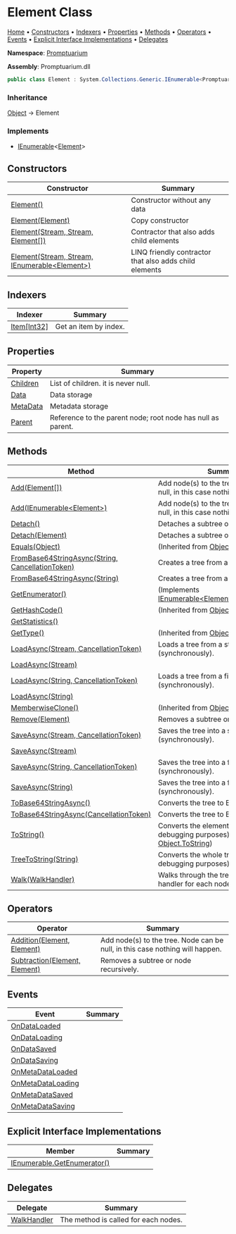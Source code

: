 # Element Class

[Home](../../README.md) &#x2022; [Constructors](#constructors) &#x2022; [Indexers](#indexers) &#x2022; [Properties](#properties) &#x2022; [Methods](#methods) &#x2022; [Operators](#operators) &#x2022; [Events](#events) &#x2022; [Explicit Interface Implementations](#explicit-interface-implementations) &#x2022; [Delegates](#delegates)

**Namespace**: [Promptuarium](../README.md)

**Assembly**: Promptuarium\.dll

```csharp
public class Element : System.Collections.Generic.IEnumerable<Promptuarium.Element>
```

### Inheritance

[Object](https://docs.microsoft.com/en-us/dotnet/api/system.object) &#x2192; Element

### Implements

* [IEnumerable](https://docs.microsoft.com/en-us/dotnet/api/system.collections.generic.ienumerable-1)\<[Element](./README.md)\>

## Constructors

| Constructor | Summary |
| ----------- | ------- |
| [Element()](-ctor/README.md#3108411760) | Constructor without any data |
| [Element(Element)](-ctor/README.md#612271537) | Copy constructor |
| [Element(Stream, Stream, Element\[\])](-ctor/README.md#454853735) | Contractor that also adds child elements |
| [Element(Stream, Stream, IEnumerable\<Element\>)](-ctor/README.md#1098567175) | LINQ friendly contractor that also adds child elements |

## Indexers

| Indexer | Summary |
| ------- | ------- |
| [Item\[Int32\]](Item/README.md) | Get an item by index\. |

## Properties

| Property | Summary |
| -------- | ------- |
| [Children](Children/README.md) | List of children\. it is never null\. |
| [Data](Data/README.md) | Data storage |
| [MetaData](MetaData/README.md) | Metadata storage |
| [Parent](Parent/README.md) | Reference to the parent node; root node has null as parent\. |

## Methods

| Method | Summary |
| ------ | ------- |
| [Add(Element\[\])](Add/README.md#2896179060) | Add node\(s\) to the tree\. Node can be null, in this case nothing will happen\. |
| [Add(IEnumerable\<Element\>)](Add/README.md#1328999739) | Add node\(s\) to the tree\. Node can be null, in this case nothing will happen\. |
| [Detach()](Detach/README.md#2614073258) | Detaches a subtree or node\. |
| [Detach(Element)](Detach/README.md#119873975) | Detaches a subtree or node\. |
| [Equals(Object)](https://docs.microsoft.com/en-us/dotnet/api/system.object.equals) |  \(Inherited from [Object](https://docs.microsoft.com/en-us/dotnet/api/system.object)\) |
| [FromBase64StringAsync(String, CancellationToken)](FromBase64StringAsync/README.md#142880008) | Creates a tree from a Base64 string\. |
| [FromBase64StringAsync(String)](FromBase64StringAsync/README.md#3836437132) | Creates a tree from a Base64 string\. |
| [GetEnumerator()](GetEnumerator/README.md) |  \(Implements [IEnumerable\<Element\>.GetEnumerator](https://docs.microsoft.com/en-us/dotnet/api/system.collections.generic.ienumerable-1.getenumerator)\) |
| [GetHashCode()](https://docs.microsoft.com/en-us/dotnet/api/system.object.gethashcode) |  \(Inherited from [Object](https://docs.microsoft.com/en-us/dotnet/api/system.object)\) |
| [GetStatistics()](GetStatistics/README.md) | |
| [GetType()](https://docs.microsoft.com/en-us/dotnet/api/system.object.gettype) |  \(Inherited from [Object](https://docs.microsoft.com/en-us/dotnet/api/system.object)\) |
| [LoadAsync(Stream, CancellationToken)](LoadAsync/README.md#2169171820) | Loads a tree from a stream \(synchronously\)\. |
| [LoadAsync(Stream)](LoadAsync/README.md#2517542937) | |
| [LoadAsync(String, CancellationToken)](LoadAsync/README.md#25283078) | Loads a tree from a file \(synchronously\)\. |
| [LoadAsync(String)](LoadAsync/README.md#1926306021) | |
| [MemberwiseClone()](https://docs.microsoft.com/en-us/dotnet/api/system.object.memberwiseclone) |  \(Inherited from [Object](https://docs.microsoft.com/en-us/dotnet/api/system.object)\) |
| [Remove(Element)](Remove/README.md) | Removes a subtree or node recursively\. |
| [SaveAsync(Stream, CancellationToken)](SaveAsync/README.md#404143214) | Saves the tree into a stream \(synchronously\)\. |
| [SaveAsync(Stream)](SaveAsync/README.md#2654619920) | |
| [SaveAsync(String, CancellationToken)](SaveAsync/README.md#717888685) | Saves the tree into a file \(synchronously\)\. |
| [SaveAsync(String)](SaveAsync/README.md#3052064839) | Saves the tree into a file \(synchronously\)\. |
| [ToBase64StringAsync()](ToBase64StringAsync/README.md#579211045) | Converts the tree to Base64 string\. |
| [ToBase64StringAsync(CancellationToken)](ToBase64StringAsync/README.md#154336211) | Converts the tree to Base64 string\. |
| [ToString()](ToString/README.md) | Converts the element to string \(for debugging purposes\)\. \(Overrides [Object.ToString](https://docs.microsoft.com/en-us/dotnet/api/system.object.tostring)\) |
| [TreeToString(String)](TreeToString/README.md) | Converts the whole tree to string \(for debugging purposes\)\. |
| [Walk(WalkHandler)](Walk/README.md) | Walks through the tree, and calls the handler for each node\. |

## Operators

| Operator | Summary |
| -------- | ------- |
| [Addition(Element, Element)](op_Addition/README.md) | Add node\(s\) to the tree\. Node can be null, in this case nothing will happen\. |
| [Subtraction(Element, Element)](op_Subtraction/README.md) | Removes a subtree or node recursively\. |

## Events

| Event | Summary |
| ----- | ------- |
| [OnDataLoaded](OnDataLoaded/README.md) | |
| [OnDataLoading](OnDataLoading/README.md) | |
| [OnDataSaved](OnDataSaved/README.md) | |
| [OnDataSaving](OnDataSaving/README.md) | |
| [OnMetaDataLoaded](OnMetaDataLoaded/README.md) | |
| [OnMetaDataLoading](OnMetaDataLoading/README.md) | |
| [OnMetaDataSaved](OnMetaDataSaved/README.md) | |
| [OnMetaDataSaving](OnMetaDataSaving/README.md) | |

## Explicit Interface Implementations

| Member | Summary |
| ------ | ------- |
| [IEnumerable.GetEnumerator()](System-Collections-IEnumerable-GetEnumerator/README.md) | |

## Delegates

| Delegate | Summary |
| -------- | ------- |
| [WalkHandler](WalkHandler/README.md) | The method is called for each nodes\. |


